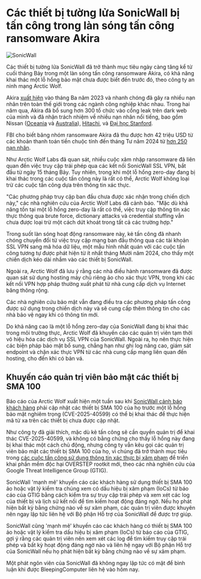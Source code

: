 # Các thiết bị tường lửa SonicWall bị tấn công trong làn sóng tấn công ransomware Akira

![SonicWall](https://www.bleepstatic.com/content/hl-images/2025/04/18/SonicWall.jpg)

Các thiết bị tường lửa SonicWall đã trở thành mục tiêu ngày càng tăng kể từ cuối tháng Bảy trong một làn sóng tấn công ransomware Akira, có khả năng khai thác một lỗ hổng bảo mật chưa được biết đến trước đó, theo công ty an ninh mạng Arctic Wolf.

Akira [xuất hiện](https://www.bleepingcomputer.com/news/security/meet-akira-a-new-ransomware-operation-targeting-the-enterprise/) vào tháng Ba năm 2023 và nhanh chóng đã gây ra nhiều nạn nhân trên toàn thế giới trong các ngành công nghiệp khác nhau. Trong hai năm qua, Akira đã bổ sung hơn 300 tổ chức vào cổng leak trên dark web của mình và đã nhận trách nhiệm về nhiều nạn nhân nổi tiếng, bao gồm Nissan ([Oceania](https://www.bleepingcomputer.com/news/security/nissan-confirms-ransomware-attack-exposed-data-of-100-000-people/) và [Australia](https://www.bleepingcomputer.com/news/security/nissan-australia-cyberattack-claimed-by-akira-ransomware-gang/)), [Hitachi](https://www.bleepingcomputer.com/news/security/hitachi-vantara-takes-servers-offline-after-akira-ransomware-attack/), và [Đại học Stanford](https://www.bleepingcomputer.com/news/security/stanford-data-of-27-000-people-stolen-in-september-ransomware-attack/).

FBI cho biết băng nhóm ransomware Akira đã thu được hơn 42 triệu USD từ các khoản thanh toán tiền chuộc tính đến tháng Tư năm 2024 từ [hơn 250 nạn nhân](https://www.bleepingcomputer.com/news/security/fbi-akira-ransomware-raked-in-42-million-from-250-plus-victims/).

Như Arctic Wolf Labs đã quan sát, nhiều cuộc xâm nhập ransomware đã liên quan đến việc truy cập trái phép qua các kết nối SonicWall SSL VPN, bắt đầu từ ngày 15 tháng Bảy. Tuy nhiên, trong khi một lỗ hổng zero-day đang bị khai thác trong các cuộc tấn công này là rất có thể, Arctic Wolf không loại trừ các cuộc tấn công dựa trên thông tin xác thực.

"Các phương pháp truy cập ban đầu chưa được xác nhận trong chiến dịch này," các nhà nghiên cứu của Arctic Wolf Labs đã cảnh báo. "Mặc dù khả năng tồn tại một lỗ hổng zero-day là rất có thể, việc truy cập thông tin xác thực thông qua brute force, dictionary attacks và credential stuffing vẫn chưa được loại trừ một cách dứt khoát trong tất cả các trường hợp."

Trong suốt làn sóng hoạt động ransomware này, kẻ tấn công đã nhanh chóng chuyển đổi từ việc truy cập mạng ban đầu thông qua các tài khoản SSL VPN sang mã hóa dữ liệu, một mẫu hình nhất quán với các cuộc tấn công tương tự được phát hiện từ ít nhất tháng Mười năm 2024, cho thấy một chiến dịch kéo dài nhắm vào các thiết bị SonicWall.

Ngoài ra, Arctic Wolf đã lưu ý rằng các nhà điều hành ransomware đã được quan sát sử dụng hosting máy chủ riêng ảo cho xác thực VPN, trong khi các kết nối VPN hợp pháp thường xuất phát từ nhà cung cấp dịch vụ Internet băng thông rộng.

Các nhà nghiên cứu bảo mật vẫn đang điều tra các phương pháp tấn công được sử dụng trong chiến dịch này và sẽ cung cấp thêm thông tin cho các nhà bảo vệ ngay khi có thông tin mới.

Do khả năng cao là một lỗ hổng zero-day của SonicWall đang bị khai thác trong môi trường thực, Arctic Wolf đã khuyến cáo các quản trị viên tạm thời vô hiệu hóa các dịch vụ SSL VPN của SonicWall. Ngoài ra, họ nên thực hiện các biện pháp bảo mật bổ sung, chẳng hạn như ghi log nâng cao, giám sát endpoint và chặn xác thực VPN từ các nhà cung cấp mạng liên quan đến hosting, cho đến khi có bản vá.

## Khuyến cáo quản trị viên bảo mật các thiết bị SMA 100

Báo cáo của Arctic Wolf xuất hiện một tuần sau khi [SonicWall cảnh báo khách hàng](https://www.bleepingcomputer.com/news/security/sonicwall-warns-of-critical-rce-flaw-in-sma-100-VPN-appliances/) phải cập nhật các thiết bị SMA 100 của họ trước một lỗ hổng bảo mật nghiêm trọng (CVE-2025-40599) có thể bị khai thác để thực hiện mã từ xa trên các thiết bị chưa được cập nhật.

Như công ty đã giải thích, mặc dù kẻ tấn công sẽ cần quyền quản trị để khai thác CVE-2025-40599, và không có bằng chứng cho thấy lỗ hổng này đang bị khai thác một cách chủ động, nhưng công ty vẫn kêu gọi các quản trị viên bảo mật các thiết bị SMA 100 của họ, vì chúng đã trở thành mục tiêu trong [các cuộc tấn công sử dụng thông tin xác thực bị xâm phạm](https://www.bleepingcomputer.com/news/security/sonicwall-sma-devices-hacked-with-overstep-rootkit-tied-to-ransomware/) để triển khai phần mềm độc hại OVERSTEP rootkit mới, theo các nhà nghiên cứu của Google Threat Intelligence Group (GTIG).

SonicWall 'mạnh mẽ' khuyến cáo các khách hàng sử dụng thiết bị SMA 100 ảo hoặc vật lý kiểm tra chúng xem có dấu hiệu bị xâm phạm (IoCs) từ báo cáo của GTIG bằng cách kiểm tra sự truy cập trái phép và xem xét các log của thiết bị và lịch sử kết nối để tìm kiếm hoạt động đáng ngờ. Nếu họ phát hiện bất kỳ bằng chứng nào về sự xâm phạm, các quản trị viên được khuyên nên ngay lập tức liên hệ với Bộ phận Hỗ trợ của SonicWall để được trợ giúp.

SonicWall cũng 'mạnh mẽ' khuyến cáo các khách hàng có thiết bị SMA 100 ảo hoặc vật lý kiểm tra dấu hiệu bị xâm phạm (IoCs) từ báo cáo của GTIG, gợi ý rằng các quản trị viên nên xem xét các log để tìm kiếm truy cập trái phép và bất kỳ hoạt động đáng ngờ nào và liên hệ ngay với Bộ phận Hỗ trợ của SonicWall nếu họ phát hiện bất kỳ bằng chứng nào về sự xâm phạm.

Một phát ngôn viên của SonicWall đã không ngay lập tức có mặt để bình luận khi được BleepingComputer liên hệ vào hôm nay.